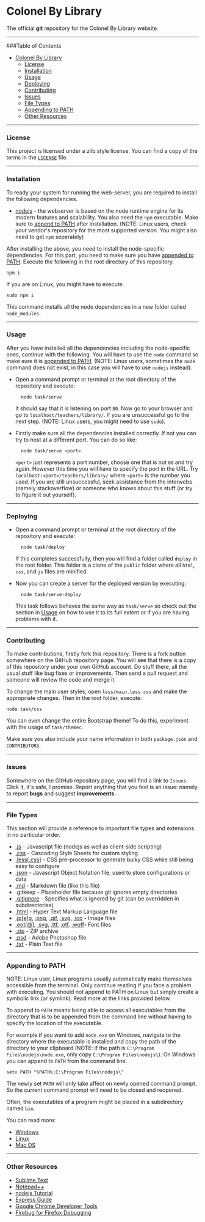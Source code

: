 


Colonel By Library
===

The official **git** repository for the Colonel By Library website.

***

###Table of Contents

* [Colonel By Library](#colonel-by-library)
	* [License](#license)
    * [Installation](#installation)
    * [Usage](#usage)
    * [Deploying](#deploying)
    * [Contributing](#contributing)
    * [Issues](#issues)
    * [File Types](#file-types)
    * [Appending to PATH](#appending-to-path)
    * [Other Resources](#other-resources)

***

### License

This project is licensed under a zlib style license. You can find a copy of the terms in the [`LICENSE`](COPYING) file.

***

### Installation

To ready your system for running the web-server, you are required to install the following dependencies.

* [nodejs](http://nodejs.org/) - the webserver is based on the node runtime engine for its modern features and scalability. You also need the `npm` executable. Make sure to [append to PATH](#appending-to-path) after installation. (NOTE: Linux users, check your vendor's repository for the most supported version. You might also need to get `npm` seperately)

After installing the above, you need to install the node-specific dependencies. For this part, you need to make sure you have [appended to PATH](#appending-to-path). Execute the following in the root directory of this repository.

	npm i

If you are on Linux, you might have to execute:

	sudo npm i
	
This command installs all the node dependencies in a new folder called `node_modules`.

***

### Usage

After you have installed all the dependencies including the node-specific ones, continue with the following. You will have to use the `node` command so make sure it is [appended to PATH](#appending-to-path). (NOTE: Linux users, sometimes the `node` command does not exist, in this case you will have to use `nodejs` instead).

* Open a command prompt or terminal at the root directory of the repository and execute:

		node task/serve
		
	It should say that it is listening on port `80`. Now go to your browser and go to `localhost/teachers/library/`. If you are unsuccessful go to the next step. (NOTE: Linux users, you might need to use `sudo`).

* Firstly make sure all the dependencies installed correctly. If not you can try to host at a different port. You can do so like:

		node task/serve <port>

	`<port>` just represents a port number, choose one that is not `80` and try again. However this time you will have to specify the port in the URL. Try `localhost:<port>/teachers/library/` where `<port>` is the number you used. If you are still unsuccessful, seek assistance from the interwebs (namely stackoverflow) or someone who knows about this stuff (or try to figure it out yourself).

***

### Deploying

* Open a command prompt or terminal at the root directory of the repository and execute:

		node task/deploy
		
	If this completes successfully, then you will find a folder called `deploy` in the root folder. This folder is a clone of the `public` folder where all `html`, `css`, and `js` files are minified.

* Now you can create a server for the deployed version by executing:

		node task/serve-deploy
		
	This task follows behaves the same way as `task/serve` so check out the section in [Usage](#usage) on how to use it to its full extent or if you are having problems with it.

***

### Contributing

To make contributions, firstly fork this repository. There is a fork button somewhere on the GitHub repository page. You will see that there is a copy of this repository under your own GitHub account. Do stuff there, all the usual stuff like bug fixes or improvements. Then send a pull request and someone will review the code and merge it.

To change the main user styles, open `less/main.less.css` and make the appropriate changes. Then in the root folder, execute:

	node task/css

You can even change the entire Bootstrap theme! To do this, experiment with the usage of `task/themec`.

Make sure you also include your name information in both `package.json` and `CONTRIBUTORS`.

***

### Issues

Somewhere on the GitHub repository page, you will find a link to `Issues`. Click it, it's safe, I promise. Report anything that you feel is an issue: namely to report **bugs** and suggest **improvements**.

***

### File Types

This section will provide a reference to important file types and extensions in no particular order.

* [.js](http://en.wikipedia.org/wiki/JavaScript) - Javascript file (nodejs as well as client-side scripting)
* [.css](http://en.wikipedia.org/wiki/Cascading_Style_Sheets) - Cascading Style Sheets for custom styling
* [.less\[.css\]](http://lesscss.org/) - CSS pre-processor to generate bulky CSS while still being easy to configure
* [.json](http://json.org/) - Javascript Object Notation file, used to store configurations or data
* [.md](https://github.com/adam-p/markdown-here/wiki/Markdown-Cheatsheet) - Markdown file (like this file)
* .gitkeep - Placeholder file because git ignores empty directories
* [.gitignore](https://help.github.com/articles/ignoring-files/) - Specifies what is ignored by git (can be overridden in subdirectories)
* [.html](http://en.wikipedia.org/wiki/HTML) - Hyper Text Markup Language file
* [.jp\[e\]g](http://www.jpeg.org/), [.png](http://en.wikipedia.org/wiki/Portable_Network_Graphics), [.gif](http://en.wikipedia.org/wiki/Graphics_Interchange_Format), [.svg](http://en.wikipedia.org/wiki/Scalable_Vector_Graphics), [.ico](http://en.wikipedia.org/wiki/ICO_\(file_format\)) - Image files
* [.eot\[@\]](http://en.wikipedia.org/wiki/Embedded_OpenType), [.svg](http://en.wikipedia.org/wiki/Scalable_Vector_Graphics), [.ttf](http://en.wikipedia.org/wiki/TrueType), [.otf](http://en.wikipedia.org/wiki/OpenType), [.woff](http://en.wikipedia.org/wiki/Web_Open_Font_Format)- Font files
* [.zip](http://filext.com/file-extension/ZIP) - ZIP archive
* [.psd](http://www.photoshop.com/) - Adobe Photoshop file
* [.txt](http://en.wikipedia.org/wiki/Text_file) - Plain Text file

***

### Appending to PATH

NOTE: Linux user, Linux programs usually automatically make themselves accessible from the terminal. Only continue reading if you face a problem with executing. You should not append to PATH on Linux but simply create a symbolic link (or symlink). Read more at the links provided below.

To append to `PATH` means being able to access all executables from the directory that is to be appended from the command line without having to specify the location of the executable. 

For example if you want to add `node.exe` on Windows,  navigate to the directory where the executable is installed and copy the path of the directory to your clipboard (NOTE: if the path is `C:\Program Files\nodejs\node.exe`, only copy `C:\Program Files\nodejs\`). On Windows you can append to `PATH` from the command line.

    setx PATH "%PATH%;C:\Program Files\nodejs\"

The newly set `PATH` will only take affect on newly opened command prompt. So the current command prompt will need to be closed and reopened.

Often, the executables of a program might be placed in a subdirectory named `bin`.

You can read more:

* [Windows](http://stackoverflow.com/questions/8358265/how-to-update-path-variable-permanently-from-cmd-windows)
* [Linux](http://stackoverflow.com/questions/1951742/how-to-symlink-a-file-in-linux)
* [Mac OS](http://stackoverflow.com/questions/22465332/setting-path-environmental-variables-in-osx-permanently)

***

### Other Resources

* [Sublime Text](http://www.sublimetext.com/)
* [Notepad++](http://notepad-plus-plus.org/)
* [nodejs Tutorial](http://nodejs.org/documentation/tutorials/)
* [Express Guide](http://expressjs.com/guide.html)
* [Google Chrome Developer Tools](https://developer.chrome.com/devtools)
* [Firebug for Firefox Debugging](http://getfirebug.com/)